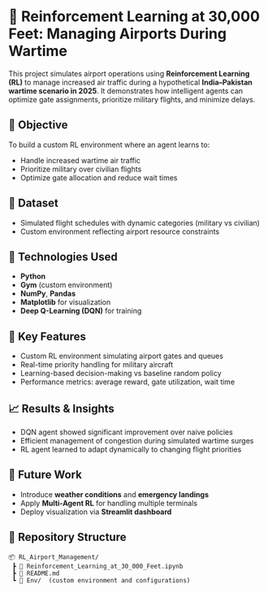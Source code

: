 # 🛫 Reinforcement Learning at 30,000 Feet: Managing Airports During Wartime

This project simulates airport operations using **Reinforcement Learning (RL)** to manage increased air traffic during a hypothetical **India–Pakistan wartime scenario in 2025**. It demonstrates how intelligent agents can optimize gate assignments, prioritize military flights, and minimize delays.

## 🎯 Objective

To build a custom RL environment where an agent learns to:
- Handle increased wartime air traffic
- Prioritize military over civilian flights
- Optimize gate allocation and reduce wait times

## 📁 Dataset

- Simulated flight schedules with dynamic categories (military vs civilian)
- Custom environment reflecting airport resource constraints

## 🧠 Technologies Used

- **Python**
- **Gym** (custom environment)
- **NumPy**, **Pandas**
- **Matplotlib** for visualization
- **Deep Q-Learning (DQN)** for training

## 📌 Key Features

- Custom RL environment simulating airport gates and queues
- Real-time priority handling for military aircraft
- Learning-based decision-making vs baseline random policy
- Performance metrics: average reward, gate utilization, wait time

## 📈 Results & Insights

- DQN agent showed significant improvement over naive policies
- Efficient management of congestion during simulated wartime surges
- RL agent learned to adapt dynamically to changing flight priorities

## 🚀 Future Work

- Introduce **weather conditions** and **emergency landings**
- Apply **Multi-Agent RL** for handling multiple terminals
- Deploy visualization via **Streamlit dashboard**

## 📎 Repository Structure

```
📦 RL_Airport_Management/
 ┣ 📄 Reinforcement_Learning_at_30_000_Feet.ipynb
 ┣ 📄 README.md
 ┗ 📁 Env/  (custom environment and configurations)
```
